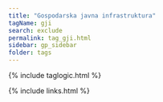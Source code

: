 ```yaml
---
title: "Gospodarska javna infrastruktura"
tagName: gji
search: exclude
permalink: tag_gji.html
sidebar: gp_sidebar
folder: tags
---
```

{% include taglogic.html %}

{% include links.html %}
